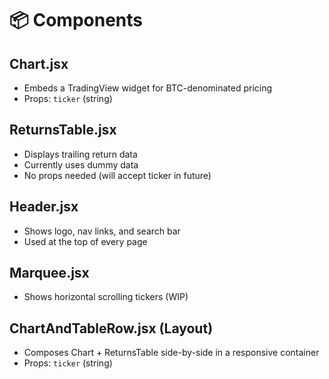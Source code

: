 # 📦 Components

## Chart.jsx
- Embeds a TradingView widget for BTC-denominated pricing
- Props: `ticker` (string)

## ReturnsTable.jsx
- Displays trailing return data
- Currently uses dummy data
- No props needed (will accept ticker in future)

## Header.jsx
- Shows logo, nav links, and search bar
- Used at the top of every page

## Marquee.jsx
- Shows horizontal scrolling tickers (WIP)

## ChartAndTableRow.jsx (Layout)
- Composes Chart + ReturnsTable side-by-side in a responsive container
- Props: `ticker` (string)
